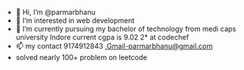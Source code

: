 - 👋 Hi, I’m @parmarbhanu
- 👀 I’m interested in web development
- 🌱 I’m currently pursuing my bachelor of technology from medi caps university Indore
current cgpa is 9.02
2* at codechef
- 📫 my contact 9174912843  ,Gmail-parmarbhanu@gmail.com
- solved nearly 100+ problem on leetcode 
<!---
parmarbhanu/parmarbhanu is a ✨ special ✨ repository because its `README.md` (this file) appears on your GitHub profile.
You can click the Preview link to take a look at your changes.
--->
